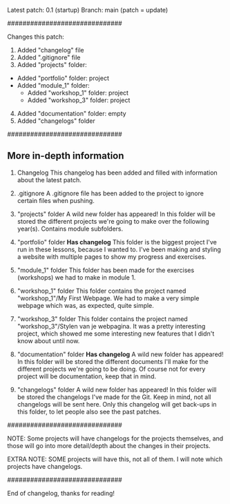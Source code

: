 Latest patch: 0.1 (startup)
Branch: main
(patch = update)

##############################

Changes this patch:
1. Added "changelog" file
2. Added ".gitignore" file
3. Added "projects" folder:
 - Added "portfolio" folder: project
 - Added "module_1" folder:
   - Added "workshop_1" folder: project
   - Added "workshop_3" folder: project
4. Added "documentation" folder: empty
5. Added "changelogs" folder

##############################

More in-depth information
------------------------------
1. Changelog
This changelog has been added and filled with information about the latest patch.

2. .gitignore
A .gitignore file has been added to the project to ignore certain files when pushing.

3. "projects" folder
A wild new folder has appeared! In this folder will be stored the different projects
we're going to make over the following year(s). Contains module subfolders.

4. "portfolio" folder **Has changelog**
This folder is the biggest project I've run in these lessons, because I wanted to. I've
been making and styling a website with multiple pages to show my progress and exercises.

5. "module_1" folder
This folder has been made for the exercises (workshops) we had to make in module 1.

6. "workshop_1" folder
This folder contains the project named "workshop_1"/My First Webpage. We had to make a
very simple webpage which was, as expected, quite simple.

7. "workshop_3" folder
This folder contains the project named "workshop_3"/Stylen van je webpagina. It was
a pretty interesting project, which showed me some interesting new features that I
didn't know about until now.

8. "documentation" folder **Has changelog**
A wild new folder has appeared! In this folder will be stored the different documents
I'll make for the different projects we're going to be doing. Of course not for every
project will be documentation, keep that in mind.

9. "changelogs" folder
A wild new folder has appeared! In this folder will be stored the changelogs I've made
for the Git. Keep in mind, not all changelogs will be sent here. Only this changelog
will get back-ups in this folder, to let people also see the past patches.

##############################

NOTE:
Some projects will have changelogs for the projects themselves, and those will go into
more detail/depth about the changes in their projects.

EXTRA NOTE:
SOME projects will have this, not all of them. I will note which
projects have changelogs.

##############################

End of changelog, thanks for reading!